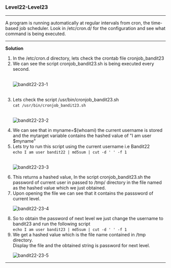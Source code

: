### Level22-Level23

<hr>
A program is running automatically at regular intervals from cron, the time-based job scheduler. Look in /etc/cron.d/ for the configuration and see what command is being executed.
<hr/>

<b>Solution</b><br/>

<p>
<ol>

<li>In the /etc/cron.d directory, lets check the crontab file cronjob_bandit23</li>
<li>We can see the script cronjob_bandit23.sh is being executed every second.</li>
<br/>

![bandit22-23-1](https://user-images.githubusercontent.com/88927842/183339208-5b2eec41-1406-406d-ab49-81e2e299609c.png)

<br/>
<li>Lets check the script /usr/bin/cronjob_bandit23.sh<br/>
<code>cat /usr/bin/cronjob_bandit23.sh</code></li>
<br/>

![bandit22-23-2](https://user-images.githubusercontent.com/88927842/183339231-2d95b6cb-701f-4197-83af-553ed045c937.png)

<li>We can see that in myname=$(whoami) the current username is stored and the mytarget variable contains the hashed value of "I am user $myname"</li>
<li>Lets try to run this script using the current username i.e Bandit22<br/>
<code>echo I am user bandit22 | md5sum | cut -d ' ' -f 1</code></li>
<br/>

![bandit22-23-3](https://user-images.githubusercontent.com/88927842/183339300-d71e3193-a6b9-4b0d-b71b-e97b9eab8da6.png)


<li>This returns a hashed value, In the script cronjob_bandit23.sh the password of current user in passed to /tmp/ directory in the file named as the hashed value which we just obtained.</li>
<li>Upon opening the file we can see that it contains the passsword of current level.</li>

![bandit22-23-4](https://user-images.githubusercontent.com/88927842/183339309-b1eacdf8-0461-422b-a75f-194f75b1a660.png)


<li>So to obtain the password of next level we just change the username to bandit23 and run the following script<br/>
<code>echo I am user bandit23 | md5sum | cut -d ' ' -f 1</code></li></li>
<li>We get a hashed value which is the file name contained in /tmp directory.<br/>Display the file and the obtained string is password for next level.</li>

![bandit22-23-5](https://user-images.githubusercontent.com/88927842/183339332-25a4eb6e-8823-4b07-832c-995f0a76fa54.png)

</p>
</ol>
<hr/>